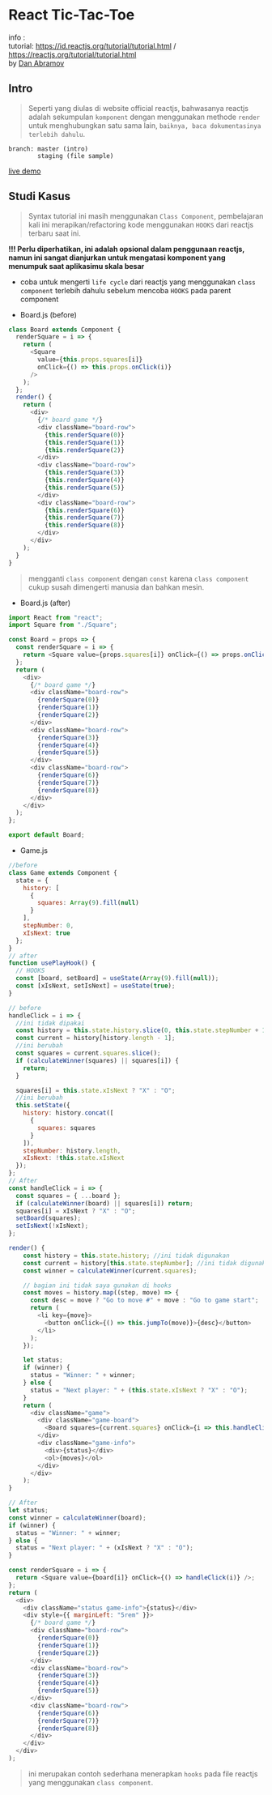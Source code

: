 # React Tic-Tac-Toe

info :<br/>
tutorial: https://id.reactjs.org/tutorial/tutorial.html / https://reactjs.org/tutorial/tutorial.html <br/>
by [Dan Abramov](https://overreacted.io)

## Intro

> Seperti yang diulas di website official reactjs, bahwasanya reactjs adalah sekumpulan `komponent` dengan menggunakan methode `render` untuk menghubungkan satu sama lain, `baiknya, baca dokumentasinya terlebih dahulu`.

```
branch: master (intro)
        staging (file sample)
```
[live demo](https://tictactoe.herkahahaha.now.sh/)

## Studi Kasus

> Syntax tutorial ini masih menggunakan `Class Component`, pembelajaran kali ini merapikan/refactoring kode menggunakan `HOOKS` dari reactjs terbaru saat ini.

**!!! Perlu diperhatikan, ini adalah opsional dalam penggunaan reactjs, namun ini sangat dianjurkan untuk mengatasi komponent yang menumpuk saat aplikasimu skala besar**

- coba untuk mengerti `life cycle` dari reactjs yang menggunakan `class component` terlebih dahulu sebelum mencoba `HOOKS` pada parent component

- Board.js (before)

```js
class Board extends Component {
  renderSquare = i => {
    return (
      <Square
        value={this.props.squares[i]}
        onClick={() => this.props.onClick(i)}
      />
    );
  };
  render() {
    return (
      <div>
        {/* board game */}
        <div className="board-row">
          {this.renderSquare(0)}
          {this.renderSquare(1)}
          {this.renderSquare(2)}
        </div>
        <div className="board-row">
          {this.renderSquare(3)}
          {this.renderSquare(4)}
          {this.renderSquare(5)}
        </div>
        <div className="board-row">
          {this.renderSquare(6)}
          {this.renderSquare(7)}
          {this.renderSquare(8)}
        </div>
      </div>
    );
  }
}
```

> mengganti `class component` dengan `const` karena `class component` cukup susah dimengerti manusia dan bahkan mesin.

- Board.js (after)

```js
import React from "react";
import Square from "./Square";

const Board = props => {
  const renderSquare = i => {
    return <Square value={props.squares[i]} onClick={() => props.onClick(i)} />;
  };
  return (
    <div>
      {/* board game */}
      <div className="board-row">
        {renderSquare(0)}
        {renderSquare(1)}
        {renderSquare(2)}
      </div>
      <div className="board-row">
        {renderSquare(3)}
        {renderSquare(4)}
        {renderSquare(5)}
      </div>
      <div className="board-row">
        {renderSquare(6)}
        {renderSquare(7)}
        {renderSquare(8)}
      </div>
    </div>
  );
};

export default Board;
```

- Game.js

```js
//before
class Game extends Component {
  state = {
    history: [
      {
        squares: Array(9).fill(null)
      }
    ],
    stepNumber: 0,
    xIsNext: true
  };
}
// after
function usePlayHook() {
  // HOOKS
  const [board, setBoard] = useState(Array(9).fill(null));
  const [xIsNext, setIsNext] = useState(true);
}
```

```js
// before
handleClick = i => {
  //ini tidak dipakai
  const history = this.state.history.slice(0, this.state.stepNumber + 1);
  const current = history[history.length - 1];
  //ini berubah
  const squares = current.squares.slice();
  if (calculateWinner(squares) || squares[i]) {
    return;
  }

  squares[i] = this.state.xIsNext ? "X" : "O";
  //ini berubah
  this.setState({
    history: history.concat([
      {
        squares: squares
      }
    ]),
    stepNumber: history.length,
    xIsNext: !this.state.xIsNext
  });
};
// After
const handleClick = i => {
  const squares = { ...board };
  if (calculateWinner(board) || squares[i]) return;
  squares[i] = xIsNext ? "X" : "O";
  setBoard(squares);
  setIsNext(!xIsNext);
};
```

```js
render() {
    const history = this.state.history; //ini tidak digunakan
    const current = history[this.state.stepNumber]; //ini tidak digunakan
    const winner = calculateWinner(current.squares);

    // bagian ini tidak saya gunakan di hooks
    const moves = history.map((step, move) => {
      const desc = move ? "Go to move #" + move : "Go to game start";
      return (
        <li key={move}>
          <button onClick={() => this.jumpTo(move)}>{desc}</button>
        </li>
      );
    });

    let status;
    if (winner) {
      status = "Winner: " + winner;
    } else {
      status = "Next player: " + (this.state.xIsNext ? "X" : "O");
    }
    return (
      <div className="game">
        <div className="game-board">
          <Board squares={current.squares} onClick={i => this.handleClick(i)} />
        </div>
        <div className="game-info">
          <div>{status}</div>
          <ol>{moves}</ol>
        </div>
      </div>
    );
}

```

```js
// After
let status;
const winner = calculateWinner(board);
if (winner) {
  status = "Winner: " + winner;
} else {
  status = "Next player: " + (xIsNext ? "X" : "O");
}

const renderSquare = i => {
  return <Square value={board[i]} onClick={() => handleClick(i)} />;
};
return (
  <div>
    <div className="status game-info">{status}</div>
    <div style={{ marginLeft: "5rem" }}>
      {/* board game */}
      <div className="board-row">
        {renderSquare(0)}
        {renderSquare(1)}
        {renderSquare(2)}
      </div>
      <div className="board-row">
        {renderSquare(3)}
        {renderSquare(4)}
        {renderSquare(5)}
      </div>
      <div className="board-row">
        {renderSquare(6)}
        {renderSquare(7)}
        {renderSquare(8)}
      </div>
    </div>
  </div>
);
```

> ini merupakan contoh sederhana menerapkan `hooks` pada file reactjs yang menggunakan `class component`.
